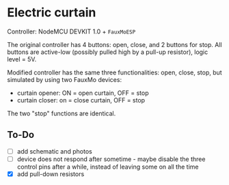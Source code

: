 # Electric curtain

Controller: NodeMCU DEVKIT 1.0 + `FauxMoESP`

The original controller has 4 buttons: open, close, and 2 buttons for stop. All buttons are active-low (possibly pulled high by a pull-up resistor), logic level = 5V.

Modified controller has the same three functionalities: open, close, stop, but simulated by using two FauxMo devices:
- curtain opener: ON = open curtain, OFF = stop
- curtain closer: on = close curtain, OFF = stop

The two "stop" functions are identical.

## To-Do
- [ ] add schematic and photos
- [ ] device does not respond after sometime - maybe disable the three control pins after a while, instead of leaving some on all the time
- [x] add pull-down resistors
